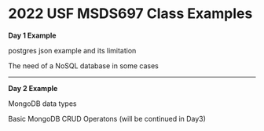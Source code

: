 # 2022 USF MSDS697 Class Examples

**Day 1 Example**

postgres json example and its limitation 

The need of a NoSQL database in some cases



--------

**Day 2 Example**

MongoDB data types

Basic MongoDB CRUD Operatons (will be continued in Day3)
